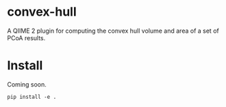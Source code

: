# convex-hull

A QIIME 2 plugin for computing the convex hull volume and area of a set of PCoA results.

# Install
Coming soon.
```
pip install -e .
```
